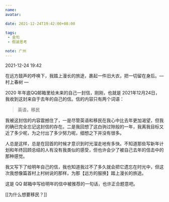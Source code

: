 ```yaml
---
name:
avatar:

date: 2021-12-24T19:42:00+08:00

tags:
 - 金句
 - 假装思考

note: 广州
---
```


2021-12-24  19:42

在远方鼓声的呼唤下，我踏上漫长的旅途，裹起一件旧大衣，把一切留在身后。— 村上春树 —


2020 年年底QQ邮箱里给未来的自己一封信，刚刚，也就是 2021年12月24日，我收到这封来自于去年的自己的信。信的内容只有两个词语：
> 英语，移民

我被这封信的内容震撼住了，一是尽管英语和移民在我心中比去年更加渴望，但我的确已完全忘记这封信的存在。二是我回想了这白驹过隙般的一年，我离我目标又近了多少呢，为之付出了多少努力呢，细想之下并没有很多。

人总是这样，总是在回首的时候才意识到时光溜走地有多快。不知道那些写新年计划和年终回顾总结的人有没有我类似的感受，但也许会少了被自己去年的信击中的那种感觉。

我又写下了给明年自己的信，我也知道我过不了多久就会把它遗忘在时光中，但这次我想像篇首村上村树说的那样，为那【远方的服换】踏上漫长的旅途。

这是 QQ 邮箱中写给明年的信中被推荐的一句话，也许正合题意吧。

[[为什么想要移民？]]


